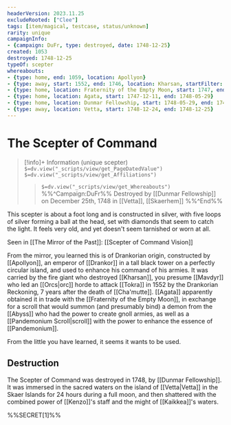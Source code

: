 ```yaml
---
headerVersion: 2023.11.25
excludeRooted: ["Clee"]
tags: [item/magical, testcase, status/unknown]
rarity: unique
campaignInfo:
- {campaign: DuFr, type: destroyed, date: 1748-12-25}
created: 1053
destroyed: 1748-12-25
typeOf: scepter
whereabouts:
- {type: home, end: 1059, location: Apollyon}
- {type: away, start: 1552, end: 1746, location: Kharsan, startFilter: "" }
- {type: home, location: Fraternity of the Empty Moon, start: 1747, end: 1747-12-11}
- {type: home, location: Agata, start: 1747-12-11, end: 1748-05-29}
- {type: home, location: Dunmar Fellowship, start: 1748-05-29, end: 1748-12-24}
- {type: away, location: Vetta, start: 1748-12-24, end: 1748-12-25}
---
```

# The Scepter of Command
>[!info]+ Information
> (unique scepter)
> `$=dv.view("_scripts/view/get_PageDatedValue")`
> `$=dv.view("_scripts/view/get_Affiliations")`
>> `$=dv.view("_scripts/view/get_Whereabouts")`
>> %%^Campaign:DuFr%% Destroyed by [[Dunmar Fellowship]] on December 25th, 1748 in [[Vetta]], [[Skaerhem]] %%^End%%

This scepter is about a foot long and is constructed in silver, with five loops of silver forming a ball at the head, set with diamonds that seem to catch the light. It feels very old, and yet doesn't seem tarnished or worn at all. 

Seen in [[The Mirror of the Past]]: [[Scepter of Command Vision]]

From the mirror, you learned this is of Drankorian origin, constructed by [[Apollyon]], an emperor of [[Drankor]] in a tall black tower on a perfectly circular island, and used to enhance his command of his armies. It was carried by the fire giant who destroyed [[Kharsan]], you presume [[Mavdyr]] who led an [[Orcs|orc]] horde to attack [[Tokra]] in 1552 by the Drankorian Reckoning, 7 years after the death of [[Cha'mutte]]. [[Agata]] apparently obtained it in trade with the [[Fraternity of the Empty Moon]], in exchange for a scroll that would summon (and presumably bind) a demon from the [[Abyss]] who had the power to create gnoll armies, as well as a [[Pandemonium Scroll|scroll]] with the power to enhance the essence of [[Pandemonium]]. 

From the little you have learned, it seems it wants to be used.

## Destruction

The Scepter of Command was destroyed in 1748, by [[Dunmar Fellowship]]. It was immersed in the sacred waters on the island of [[Vetta|Vetta]] in the Skaer Islands for 24 hours during a full moon, and then shattered with the combined power of [[Kenzo]]'s staff and the might of [[Kaikkea]]'s waters. 


%%SECRET[1]%%